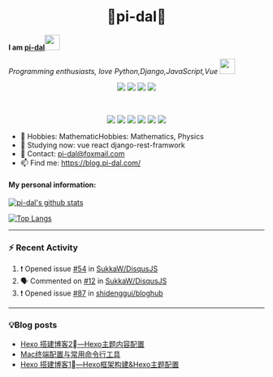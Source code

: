 <h1 align="center">🐍pi-dal🐳</h2>

<b>I am <a href='https://github.com/pi-dal/'>pi-dal</a></b><img src="https://cdn.jsdelivr.net/gh/TheDudeThatCode/TheDudeThatCode@master/Assets/Developer.gif" width="30px">

_Programming enthusiasts, love Python,Django,JavaScript,Vue_ <img src="https://media.giphy.com/media/WUlplcMpOCEmTGBtBW/giphy.gif" width="30"> 

<div align="center">

[![](https://img.shields.io/badge/GitHub-100000?style=for-the-badge&logo=github&logoColor=white)](https://github.com/pi-dal)
[![](https://img.shields.io/badge/telegram-D14836?color=2CA5E0&style=for-the-badge&logo=telegram&logoColor=white)](https://t.me/pi-dal)
[![](https://img.shields.io/badge/twitter-%231DA1F2.svg?&style=for-the-badge&logo=twitter&logoColor=white)](https://twitter.com/pidal20)
[![](https://img.shields.io/badge/Blog-%23FFA500.svg?&style=for-the-badge&logo=rss&logoColor=white)](https://blog.pi-dal.com)

</div>

<br>

<div align="center">

![](https://img.shields.io/badge/Python-3776AB?style=for-the-badge&logo=python&logoColor=white)
![](https://img.shields.io/badge/JavaScript-F7DF1E?style=for-the-badge&logo=javascript&logoColor=black)
![](https://img.shields.io/badge/Django-092E20?style=for-the-badge&logo=django&logoColor=white)
![](https://img.shields.io/badge/Vue.js-35495E?style=for-the-badge&logo=vue.js&logoColor=4FC08D)
![](https://img.shields.io/badge/Bootstrap-563D7C?style=for-the-badge&logo=bootstrap&logoColor=white)
![](https://img.shields.io/badge/Netlify-00C7B7?style=for-the-badge&logo=netlify&logoColor=white)

</div>

- 🔭 Hobbies: MathematicHobbies: Mathematics, Physics
- 🌱 Studying now: vue react django-rest-framwork
- 💬 Contact: pi-dal@foxmail.com
- 📫 Find me: https://blog.pi-dal.com/

#### My personal information:

[![pi-dal's github stats](https://github-readme-stats.vercel.app/api?username=pi-dal&show_icons=true&theme=tokyonight&count_private=true)](https://github.com/pi-dal)

[![Top Langs](https://github-readme-stats.vercel.app/api/top-langs/?username=pi-dal&layout=compact)](https://github.com/pi-dal)

---

### :zap: Recent Activity
<!--START_SECTION:activity-->
1. ❗️ Opened issue [#54](https://github.com/SukkaW/DisqusJS/issues/54) in [SukkaW/DisqusJS](https://github.com/SukkaW/DisqusJS)
2. 🗣 Commented on [#12](https://github.com/SukkaW/DisqusJS/issues/12) in [SukkaW/DisqusJS](https://github.com/SukkaW/DisqusJS)
3. ❗️ Opened issue [#87](https://github.com/shidenggui/bloghub/issues/87) in [shidenggui/bloghub](https://github.com/shidenggui/bloghub)
<!--END_SECTION:activity-->

---

###   :bulb:Blog posts
<!-- BLOG-POST-LIST:START -->
- [Hexo 搭建博客2⃣️—Hexo主题内容配置](https://blog.pi-dal.com/2020/11/14/Hexo-2/)
- [Mac终端配置与常用命令行工具](https://blog.pi-dal.com/2020/08/06/Mac-Terminal/)
- [Hexo 搭建博客1⃣️—Hexo框架构建&Hexo主题配置](https://blog.pi-dal.com/2020/06/27/Hexo-1/)
<!-- BLOG-POST-LIST:END -->
